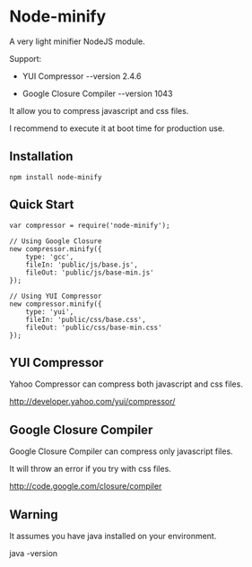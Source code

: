 
# Node-minify
      
  A very light minifier NodeJS module.

  Support:

  - YUI Compressor --version 2.4.6
  
  - Google Closure Compiler --version 1043
  
  It allow you to compress javascript and css files.
  
  I recommend to execute it at boot time for production use.

## Installation

    npm install node-minify

## Quick Start

    var compressor = require('node-minify');
    
	// Using Google Closure
	new compressor.minify({
		type: 'gcc',
		fileIn: 'public/js/base.js',
		fileOut: 'public/js/base-min.js'
	});

	// Using YUI Compressor
	new compressor.minify({
		type: 'yui',
		fileIn: 'public/css/base.css',
		fileOut: 'public/css/base-min.css'
	});

## YUI Compressor

  Yahoo Compressor can compress both javascript and css files.

  http://developer.yahoo.com/yui/compressor/

## Google Closure Compiler

  Google Closure Compiler can compress only javascript files.

  It will throw an error if you try with css files.

  http://code.google.com/closure/compiler

## Warning

  It assumes you have java installed on your environment.

  java -version